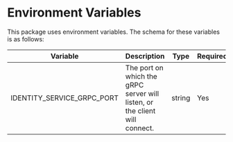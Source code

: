 # Environment Variables

This package uses environment variables. The schema for these variables is as follows:

| Variable                   | Description                                                                | Type   | Required |
| -------------------------- | -------------------------------------------------------------------------- | ------ | -------- |
| IDENTITY_SERVICE_GRPC_PORT | The port on which the gRPC server will listen, or the client will connect. | string | Yes      |
